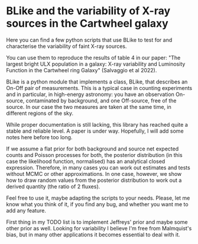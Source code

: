 # BLike  and the variability of X-ray sources in the Cartwheel galaxy

Here you can find a few python scripts that use BLike to test
for and characterise the variability of faint X-ray sources.

You can use them to reproduce the results of table 4 in our
paper: "The largest bright ULX population in a galaxy: X-ray
variability and Luminosity Function in the Cartwheel ring Galaxy"
(Salvaggio et al 2022).

BLike is a python module that implements a class, BLike, that
describes an On-Off pair of measurements. This is a typical
case in counting experiments and in particular, in high-energy
astronomy: you have an observation On-source, contaminated
by background, and one Off-source, free of the source. In our
case the two measures are taken at the same time, in different
regions of the sky.

While proper documentation is still lacking, this library has
reached quite a stable and reliable level. A paper is under way.
Hopefully, I will add some notes here before too long.

If we assume a flat prior for both background and source net
expected counts and Poisson processes for both, the posterior
distribution (in this case the likelihood function, normalised)
has an analytical closed expression. Therefore, in many cases
you can work out estimates and tests without MCMC or other
approximations. In one case, however, we show how to draw
random values from the posterior distribution to work out a
derived quantity (the ratio of 2 fluxes). 

Feel free to use it, maybe adapting the scripts to your needs.
Please, let me know what you think of it, if you find any bug,
and whether you want me to add any feature.

First thing in my TODO list is to implement Jeffreys' prior
and maybe some other prior as well. Looking for variability
I believe I'm free from Malmquist's bias, but in many other
applications it becomes essential to deal with it. 
